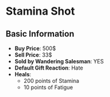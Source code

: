 # Stamina Shot

## Basic Information

- **Buy Price**: 500$
- **Sell Price**: 33$
- **Sold by Wandering Salesman**: YES
- **Default Gift Reaction**: Hate
- **Heals**:
  - 200 points of Stamina
  - 10 points of Fatigue